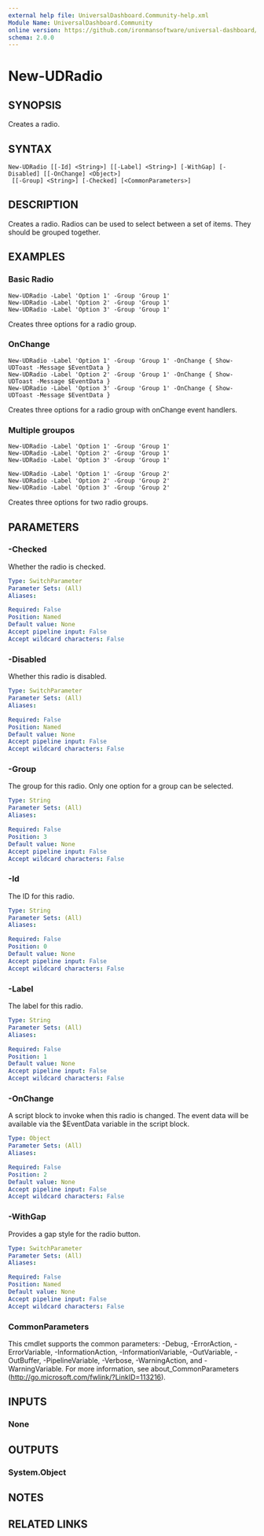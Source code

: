 ```yaml
---
external help file: UniversalDashboard.Community-help.xml
Module Name: UniversalDashboard.Community
online version: https://github.com/ironmansoftware/universal-dashboard/blob/master/src/UniversalDashboard/Help/New-UDRadio.md
schema: 2.0.0
---
```


# New-UDRadio

## SYNOPSIS
Creates a radio.

## SYNTAX

```
New-UDRadio [[-Id] <String>] [[-Label] <String>] [-WithGap] [-Disabled] [[-OnChange] <Object>]
 [[-Group] <String>] [-Checked] [<CommonParameters>]
```

## DESCRIPTION
Creates a radio. Radios can be used to select between a set of items. They should be grouped together.

## EXAMPLES

### Basic Radio
```
New-UDRadio -Label 'Option 1' -Group 'Group 1'
New-UDRadio -Label 'Option 2' -Group 'Group 1'
New-UDRadio -Label 'Option 3' -Group 'Group 1'
```

Creates three options for a radio group.

### OnChange
```
New-UDRadio -Label 'Option 1' -Group 'Group 1' -OnChange { Show-UDToast -Message $EventData }
New-UDRadio -Label 'Option 2' -Group 'Group 1' -OnChange { Show-UDToast -Message $EventData }
New-UDRadio -Label 'Option 3' -Group 'Group 1' -OnChange { Show-UDToast -Message $EventData }
```

Creates three options for a radio group with onChange event handlers.

### Multiple groupos
```
New-UDRadio -Label 'Option 1' -Group 'Group 1'
New-UDRadio -Label 'Option 2' -Group 'Group 1'
New-UDRadio -Label 'Option 3' -Group 'Group 1'

New-UDRadio -Label 'Option 1' -Group 'Group 2'
New-UDRadio -Label 'Option 2' -Group 'Group 2'
New-UDRadio -Label 'Option 3' -Group 'Group 2'
```

Creates three options for two radio groups.

## PARAMETERS

### -Checked
Whether the radio is checked.

```yaml
Type: SwitchParameter
Parameter Sets: (All)
Aliases: 

Required: False
Position: Named
Default value: None
Accept pipeline input: False
Accept wildcard characters: False
```

### -Disabled
Whether this radio is disabled.

```yaml
Type: SwitchParameter
Parameter Sets: (All)
Aliases: 

Required: False
Position: Named
Default value: None
Accept pipeline input: False
Accept wildcard characters: False
```

### -Group
The group for this radio. Only one option for a group can be selected.

```yaml
Type: String
Parameter Sets: (All)
Aliases: 

Required: False
Position: 3
Default value: None
Accept pipeline input: False
Accept wildcard characters: False
```

### -Id
The ID for this radio.

```yaml
Type: String
Parameter Sets: (All)
Aliases: 

Required: False
Position: 0
Default value: None
Accept pipeline input: False
Accept wildcard characters: False
```

### -Label
The label for this radio.

```yaml
Type: String
Parameter Sets: (All)
Aliases: 

Required: False
Position: 1
Default value: None
Accept pipeline input: False
Accept wildcard characters: False
```

### -OnChange
A script block to invoke when this radio is changed. The event data will be available via the $EventData variable in the script block.

```yaml
Type: Object
Parameter Sets: (All)
Aliases: 

Required: False
Position: 2
Default value: None
Accept pipeline input: False
Accept wildcard characters: False
```

### -WithGap
Provides a gap style for the radio button.

```yaml
Type: SwitchParameter
Parameter Sets: (All)
Aliases: 

Required: False
Position: Named
Default value: None
Accept pipeline input: False
Accept wildcard characters: False
```

### CommonParameters
This cmdlet supports the common parameters: -Debug, -ErrorAction, -ErrorVariable, -InformationAction, -InformationVariable, -OutVariable, -OutBuffer, -PipelineVariable, -Verbose, -WarningAction, and -WarningVariable. For more information, see about_CommonParameters (http://go.microsoft.com/fwlink/?LinkID=113216).

## INPUTS

### None

## OUTPUTS

### System.Object

## NOTES

## RELATED LINKS

